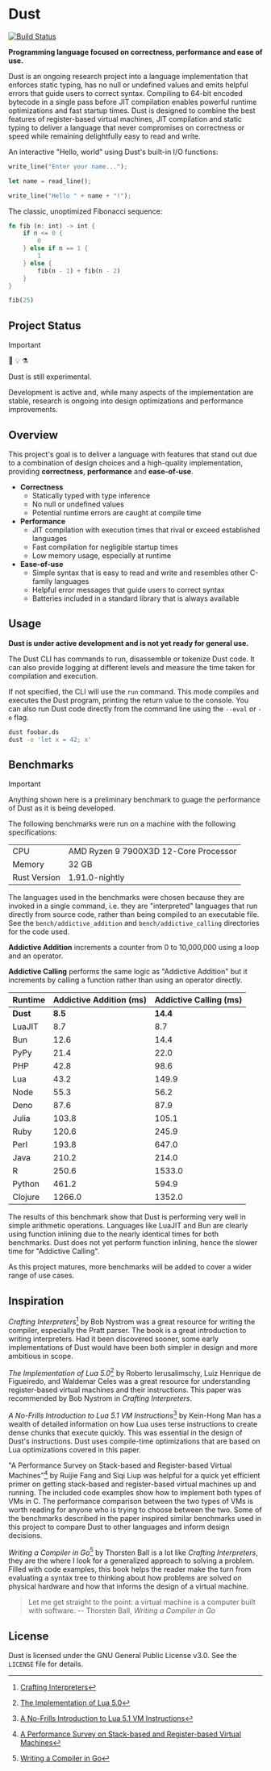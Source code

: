 # Dust

[![Build Status](https://github.com/solaeus/dust/actions/workflows/rust.yml/badge.svg)](https://github.com/solaeus/dust/actions)

**Programming language focused on correctness, performance and ease of use.**

Dust is an ongoing research project into a language implementation that enforces static typing, has
no null or undefined values and emits helpful errors that guide users to correct syntax. Compiling
to 64-bit encoded bytecode in a single pass before JIT compilation enables powerful runtime
optimizations and fast startup times. Dust is designed to combine the best features of
register-based virtual machines, JIT compilation and static typing to deliver a language that never
compromises on correctness or speed while remaining delightfully easy to read and write.

An interactive "Hello, world" using Dust's built-in I/O functions:

```rust
write_line("Enter your name...");

let name = read_line();

write_line("Hello " + name + "!");
```

The classic, unoptimized Fibonacci sequence:

```rust
fn fib (n: int) -> int {
    if n <= 0 {
        0
    } else if n == 1 {
        1
    } else {
        fib(n - 1) + fib(n - 2)
    }
}

fib(25)
```

## Project Status

> [!IMPORTANT]
> 🧪 💡 ⚗️
>
> Dust is still experimental.

Development is active and, while many aspects of the implementation are stable, research is ongoing
into design optimizations and performance improvements.

## Overview

This project's goal is to deliver a language with features that stand out due to a combination of
design choices and a high-quality implementation, providing **correctness**, **performance** and
**ease-of-use**.

- **Correctness**
  - Statically typed with type inference
  - No null or undefined values
  - Potential runtime errors are caught at compile time
- **Performance**
  - JIT compilation with execution times that rival or exceed established languages
  - Fast compilation for negligible startup times
  - Low memory usage, especially at runtime
- **Ease-of-use**
  - Simple syntax that is easy to read and write and resembles other C-family languages
  - Helpful error messages that guide users to correct syntax
  - Batteries included in a standard library that is always available

## Usage

**Dust is under active development and is not yet ready for general use.**

The Dust CLI has commands to run, disassemble or tokenize Dust code. It can also provide logging at
different levels and measure the time taken for compilation and execution.

If not specified, the CLI will use the `run` command. This mode compiles and executes the Dust
program, printing the return value to the console. You can also run Dust code directly from the
command line using the `--eval` or `-e` flag.

```sh
dust foobar.ds
dust -e 'let x = 42; x'
```

## Benchmarks

> [!IMPORTANT]
> Anything shown here is a preliminary benchmark to guage the performance of Dust as it is being developed.

The following benchmarks were run on a machine with the following specifications:

|               |                                       |
|---------------|---------------------------------------|
| CPU           | AMD Ryzen 9 7900X3D 12-Core Processor |
| Memory        | 32 GB                                 |
| Rust Version  | 1.91.0-nightly                        |

The languages used in the benchmarks were chosen because they are invoked in a single command, i.e.
they are "interpreted" languages that run directly from source code, rather than being compiled to
an executable file. See the `bench/addictive_addition` and `bench/addictive_calling` directories for
the code used.

**Addictive Addition** increments a counter from 0 to 10,000,000 using a loop and an operator.

**Addictive Calling** performs the same logic as "Addictive Addition" but it increments by calling a
function rather than using an operator directly.

|  Runtime  | Addictive Addition (ms) | Addictive Calling (ms) |
|-----------|-------------------------|------------------------|
| **Dust**  | **8.5**                 | **14.4**               |
| LuaJIT    | 8.7                     | 8.7                    |
| Bun       | 12.6                    | 14.4                   |
| PyPy      | 21.4                    | 22.0                   |
| PHP       | 42.8                    | 98.6                   |
| Lua       | 43.2                    | 149.9                  |
| Node      | 55.3                    | 56.2                   |
| Deno      | 87.6                    | 87.9                   |
| Julia     | 103.8                   | 105.1                  |
| Ruby      | 120.6                   | 245.9                  |
| Perl      | 193.8                   | 647.0                  |
| Java      | 210.2                   | 214.0                  |
| R         | 250.6                   | 1533.0                 |
| Python    | 461.2                   | 594.9                  |
| Clojure   | 1266.0                  | 1352.0                 |

The results of this benchmark show that Dust is performing very well in simple arithmetic
operations. Languages like LuaJIT and Bun are clearly using function inlining due to the nearly
identical times for both benchmarks. Dust does not yet perform function inlining, hence the slower
time for "Addictive Calling".

As this project matures, more benchmarks will be added to cover a wider range of use cases.

## Inspiration

*Crafting Interpreters*[^0] by Bob Nystrom was a great resource for writing the compiler, especially
the Pratt parser. The book is a great introduction to writing interpreters. Had it been discovered
sooner, some early implementations of Dust would have been both simpler in design and more ambitious
in scope.

*The Implementation of Lua 5.0*[^1] by Roberto Ierusalimschy, Luiz Henrique de Figueiredo, and
Waldemar Celes was a great resource for understanding register-based virtual machines and their
instructions. This paper was recommended by Bob Nystrom in *Crafting Interpreters*.

*A No-Frills Introduction to Lua 5.1 VM Instructions*[^2] by Kein-Hong Man has a wealth of detailed
information on how Lua uses terse instructions to create dense chunks that execute quickly. This was
essential in the design of Dust's instructions. Dust uses compile-time optimizations that are based
on Lua optimizations covered in this paper.

"A Performance Survey on Stack-based and Register-based Virtual Machines"[^3] by Ruijie Fang and
Siqi Liup was helpful for a quick yet efficient primer on getting stack-based and register-based
virtual machines up and running. The included code examples show how to implement both types of VMs
in C. The performance comparison between the two types of VMs is worth reading for anyone who is
trying to choose between the two. Some of the benchmarks described in the paper inspired similar
benchmarks used in this project to compare Dust to other languages and inform design decisions.

*Writing a Compiler in Go*[^6] by Thorsten Ball is a lot like *Crafting Interpreters*, they are the
where I look for a generalized approach to solving a problem. Filled with code examples, this book
helps the reader make the turn from evaluating a syntax tree to thinking about how problems are
solved on physical hardware and how that informs the design of a virtual machine.

> Let me get straight to the point: a virtual machine is a computer built with software.
> -- Thorsten Ball, *Writing a Compiler in Go*

## License

Dust is licensed under the GNU General Public License v3.0. See the `LICENSE` file for details.

[^0]: [Crafting Interpreters](https://craftinginterpreters.com/)
[^1]: [The Implementation of Lua 5.0](https://www.lua.org/doc/jucs05.pdf)
[^2]: [A No-Frills Introduction to Lua 5.1 VM Instructions](https://www.mcours.net/cours/pdf/hasclic3/hasssclic818.pdf)
[^3]: [A Performance Survey on Stack-based and Register-based Virtual Machines](https://arxiv.org/abs/1611.00467)
[^4]: [List of C-family programming languages](https://en.wikipedia.org/wiki/List_of_C-family_programming_languages)
[^6]: [Writing a Compiler in Go](https://compilerbook.com/)
